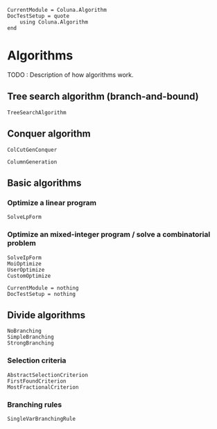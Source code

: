 ```@meta
CurrentModule = Coluna.Algorithm
DocTestSetup = quote
    using Coluna.Algorithm
end
```
# Algorithms

TODO : Description of how algorithms work.

## Tree search algorithm (branch-and-bound)

```@docs
TreeSearchAlgorithm
```

## Conquer algorithm

```@docs
ColCutGenConquer
```

```@docs
ColumnGeneration
```

## Basic algorithms

### Optimize a linear program

```@docs
SolveLpForm
```

### Optimize an mixed-integer program / solve a combinatorial problem

```@docs
SolveIpForm
MoiOptimize
UserOptimize
CustomOptimize
```

```@meta
CurrentModule = nothing
DocTestSetup = nothing
```

## Divide algorithms

```@docs
NoBranching
SimpleBranching
StrongBranching
```
### Selection criteria

```@docs
AbstractSelectionCriterion
FirstFoundCriterion
MostFractionalCriterion
```

### Branching rules

```@docs
SingleVarBranchingRule
```
